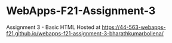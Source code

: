 # WebApps-F21-Assignment-3
Assignment 3 - Basic HTML
Hosted at https://44-563-webapps-f21.github.io/webapps-f21-assignment-3-bharathkumarbollena/
